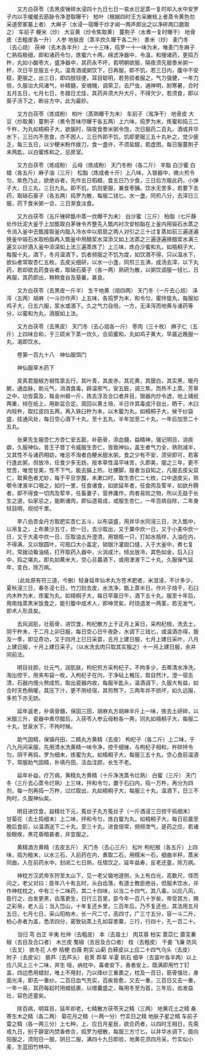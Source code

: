 <!-- { "loadSidebar": true } -->
　　又方白茯苓（去黑皮锉碎水浸四十九日七日一易水日足蒸一复时却入水中安罗子内以手缓缓去筋脉令净澄取曝干） 柏叶（根据四时王方采嫩枝上者蒸令黄色勿采道旁冢墓上者） 大麻子（水浸一宿曝干炒才闻一两声即出之以净砖两口磨取之） 车前子 粳米（炒） 大豆黄（炒令焦取黄） 蔓荆子（水煮一复时曝干） 地骨皮（去粗皮各一升） 人参 地肤皮（蒸半炊久曝干各二升） 黍米（炒） 麦门冬（去心焙） 茯神（去木各半升）上一十三味，捣罗一十一味为末，唯麦门冬麻子仁熟捣极细，即和诸药令匀，炼蜜六十两，绵滤净器中，令温，和搜诸药，更捣万杵，丸如小酸枣大，盛净器中，其药永不坏，若明朝欲服，隔夜须先服黍米粥一杯，次日平旦服五十丸，温青酒或粥饮下，日再服，即不饥，若三日内，腹中不安稳，更服之，出三日，即四肢轻便，耳目聪明，若劳损者服之，气力强健，一年力倍，久服治大风诸气，补精髓，安魂魄，调荣卫，去尸虫，通神明，耐寒暑，合时五月五日，七月七日，冬腊日尤佳，其药并须大升大斤，不得欠少，若须食，即以葵子汤下之，断谷方中，此为最妙。

　　又方白茯苓（炼成粉） 柏叶（蒸熟曝干为末） 车前子（淘净干） 地骨皮 大豆（炒取黄）蔓荆子（煮令苦味尽曝干各五两）上六味，捣罗为末，炼蜜和捣三二千杵，为丸如梧桐子大，欲服时，隔夜食黍米粥令饱，次日服药二百丸，酒或井华水下，三日内不思食，亦不困人，三日外即不饥，饥即更服三五十丸补之，觉少疲乏，每三五日，以少粳米粉作拨刀，食一盏许，不须盐醋，若虚困，每日服蔓荆子末两匙，以白蜜炼和之，忌房室。

　　又方白茯苓（炼成粉） 云母（炼成粉） 天门冬粉（各二斤） 羊脂 白沙蜜 白蜡（各五斤）麻子油（三斤） 松脂（炼成者十斤）上八味，入银器中，微火煎令匀，紫色乃止，欲绝谷者，先作五日稻粮，食五日乃少食，三日后方服此药，小弹子大，日三丸，三日九丸。即不饥，饥则更服，兼食枣脯。饮水无苦多，若要下去药，取硝石葵子（各五两）捣罗为散，每服二钱匕，水一盏，同煎八分，去滓日三服，药下食米粥一合，三日渐食淡食。

　　又方白茯苓（五斤锉碎甑中蒸一炊曝干为末） 白沙蜜（三斤） 柏脂（七斤静处作灶泥大釜于上加甑取白茅锉令齐整先入甑内衬次安柏脂在上釜内用锻石水蒸之令消入釜中去甑接取釜内脂入冷水中以扇扇之两人对引之三十过复蒸如前三遍逐遍换釜中锻石水取柏脂再入甑釜中用醋浆水深添又如上法蒸之三遍逐遍换醋浆水满三遍又以好酒入釜中添深如上法三遍蒸炼了）上三味，炼白沙蜜和丸，如梧桐子大，每服十丸，酒下，冬月温酒下，饥者频服之不饥为度，如饮酒不得，只以温水下，欲仙者常取杏仁五枚，去皮尖细研，以水一小盏，同煎三五沸，成汤去滓，以下丸药，若却欲去药食谷者，取硝石葵子（各一两）熟研为散，以粥饮调服一钱匕，日再服，其药即出，稍稍食谷及葵羹，甚良。

　　又方白茯苓（去黑皮一斤半） 生干地黄（焙四两） 天门冬（一斤去心焙） 泽泻（五两）胡麻（一斗炒作声）上五味，各捣罗为末，和令匀，蜜拌旋丸，每服如鸡子大，日五六服，浆水或酒下。久之气力自倍，一方，无泽泻而地黄与诸药等分，以蜜和为丸，酒服如上法。

　　又方白茯苓（去黑皮） 天门冬（去心焙各一斤） 枣肉（三十枚） 麻子仁（五斤）上四味合和，于三硕米下蒸一炊久，合捣蜜和，丸如鸡子黄大，早晨近晚服一丸，渴即饮水。

　　卷第一百九十八　神仙服饵门

　　神仙服草木药下

　　吴真君服椒方椒性禀五行，其叶青，其皮赤，其花黄，其膜白，其实黑，暖丹腑，通血脉，助元气，消酒食毒，辟温邪气，安五脏，调三焦，而热不上蒸，芳草之中，功皆莫及，每金州椒一斤，拣去浮及合口者并目，银器内炒令透，地上铺纸两重，倾在纸上，用新盆合定。周回以黄土培，半日许其毒成汗自出，晒干，木臼内轻杵，取红皮四五两，再入铁臼杵为末，以木蜜为丸，如梧桐子大，候干纱袋盛，挂通风处，每日空心酒下十丸，至十五丸，半年加至二十丸，一年后加至二十五丸。

　　张果先生服杏仁方杏仁安五脏，补筋骨，添血髓，益精神，强记明目，消痰癖，久服神仙，昔王子晋丁令威服生杏仁，皆致神仙，盖生者气力全，熟则减半，又其性不与诸药相妨，唯忌不淘者白粳米甜水粥，食之少有不安，须臾即可，若客行逢此粥，但放冷，任食少多无妨，按本草性温平味苦，久即美，服之三年，更不觉苦，唯觉甘美，性不下气，能去膈上热，壮腰脚，服者当自知之，凡服去皮尖双仁，取黄色者尤妙，每于平旦空腹，未漱口时，取生杏仁二七枚，口中退皮尖，熟嚼令津液半口咽之，如行一里，任食诸食，如欲延年者，任食肉及荤辛，如欲升腾者，即不得食一切肉及荤辛，任畜妻子，营养庸作，肉者易败之物，所以无益于长生之道，仙家忌之，能断诸肉，即仙道易成，或服生杏仁，一年百病自除，二年身轻目明，视彻千里。

　　李八伯杏金丹方取肥实杏仁五斗，以布袋盛，用井华水同浸三日，次入甑中，以帛复之，上布黄沙五寸，炊一日，去沙取出，又于粟中炊一日，又于小麦中炊一日，又于大麦中炊一日，压取油五升澄清，用银瓶一只，打如水瓶样，入油在内，不得满，又以银圆叶，可瓶口大小盖定，销银汁灌固口缝，入于大釜中，煮七复时，常拨动看油结，打开取药入器中，火消成汁，倾出放冷，其色如金，后入臼中，捣之堪丸，即丸如黄米大，空心旦暮酒下，或用津液下二十丸，久服保气延年，变白，除万病。

　　（此处原有符三道，今删）轻身延年仙术丸方苍术肥者，米泔浸，不计多少，夏秋浸三日，春冬浸七日，竹刀刮去皮，水洗净，甑上蒸半日，作片子焙干，石臼内木杵为末，炼蜜为丸，如梧桐子大，每日早晨日午，酒下五十丸，服至十年后，用南烛蒸黑米饭食之，能引腹中成术人，即神灵矣，时烧退发一两茎，若无发气，即术人形具矣。

　　去风润肌，壮筋骨，进饮食，枸杞散方上于正月上寅日，采枸杞根，洗去土，阴干杵末，于二月上卯日服，每日空心日午夜卧，水调下三钱匕，或温酒亦得，服及一季，即见奇功，又于四月上巳日采苗，五月上建日服，七月上建日采叶，八月上建日服，十月上建日采子。（以水洗去肉只取其实服之）十一月上建日服，余并同前法。

　　明目驻颜，壮元气，润肌肤，枸杞煎方采枸杞子，不拘多少，去蒂清水净洗，淘出控干，用夹布袋一枚，入枸杞子在内，于净砧上椎压，取自然汁，澄一宿去清，石器内慢火熬成煎，取出瓷器内收，每服半匙头，温酒调下，久服大有益，如合时天色稍暖，其压下汁，更不用经宿，其煎熬下，三两年并不损坏，如久远服，多煎下亦无妨。

　　延年返老，补填骨髓，保固三田，胡麻丸方胡麻半斤上一味，拣去土研碎，以米醋三升，瓷器中煮尽醋后，入茯苓人参云母粉各一两，同丸如梧桐子大，每服二十丸，甘泉水下，不拘时候。

　　助气固精，保镇丹田，二精丸方黄精（去皮） 枸杞子（各二斤）上二味，于八九月间采服，先用清水洗黄精一味令净，控干细锉，与枸杞子相和，杵碎拌令匀，阴干再捣，罗为细末，炼蜜为丸，如梧桐子大，每服三五十丸，空心食前温酒下，常服助气固精，补填丹田，活血注颜，长生不老。

　　延年补益，疗万病，黄精丸方黄精（十斤净洗蒸令烂熟） 白蜜（三斤） 天门冬（三斤去心蒸令烂熟）上三味，拌和令匀，置于石臼内，捣一万杵，再分为四剂，每一剂再捣一万杵，过烂取出，丸如梧桐子大，每服三十丸，温酒下，日三不拘时，久服神仙矣。

　　明目进饮食，益精壮下元，菟丝子丸方菟丝子（一斤酒浸三日控干捣细末） 甘菊花（去土捣细末）上二味，拌和令匀，炼白蜜为丸，如梧桐子大，每日前晨至晚后食前，以温酒送下二十丸，至三十丸，进食倍常，频频泄气，是药之应，若诸般眼疾，黑花昏暗甚者，并宜服之。

　　黄精酒方黄精（去皮五斤） 天门冬（去心三斤） 松叶 枸杞根（各五斤）上四味，捣为粗末，以水三石，入前药在内，煮取二石，用糯米一石，细曲半秤，蒸米同曲，入在前药水中，封闭二七日熟，任情饮之，延年益寿，反老还童，除万病。

　　神枕方汉武帝东狩至太山下，见一老父锄地道侧，头上有白光，高数尺，怪而问之，老父对曰：臣年八十有五时，头白齿落，有道士教臣绝谷，但服术饮水，并作神枕枕之，中有三十二味药，其二十四味，以当二十四气，其八毒，以应八风，臣行之，白发更黑，齿落更生，日行三百里，臣今年一百八十岁矣，帝受其方，赐之彩帛，老人云：当入岱山，十年复还乡里，三百年后，乃不复还也，其法用五月五日，七月七日，采山阳柏木，长一尺二寸，高四寸，广三寸五分，容一斗二升，柏心赤者为盖，悉浓四分，密致钻蒸上孔如容黍粟，三行，行四十，孔一百二十。

　　当归 芎 白芷 辛夷 杜仲（去粗皮） 本（去苗土） 肉苁蓉 柏实 薏苡仁 蘼芜秦椒（去目及合口者） 木兰皮 蜀椒（去目及合口者） 桂（去粗皮） 干姜 飞廉 防风（去叉） 款冬花 人参 桔梗 白薇 荆实 山蓟 白藓皮以上应二十四气乌头（去皮） 附子（去皮尖） 藜芦（去芦头） 皂荚 莽草 半夏 矾石 细辛（去苗叶各半两）以上应八风上三十二味，并生 咀，纳枕中，毒者安下，香者安上，既满即用竹丁钉盖，四边悉用蜡封，唯上不用封，乃以绛纱三重裹之，枕及一百日，筋骨强壮，身面光泽，即去一重纱，二百日血气充实，百疾皆愈，又去一重，三百日又去一重，一年一易，其药每起时用蜡纸裹，以缯囊盛之，每用冬至为首，三年后，齿发益壮，容色还童矣。

　　除百病，明耳目，延年却老，七精散方茯苓天之精（三两） 地黄花土之精 桑寄生木之精（各二两） 菊花月之精（一两一分）竹实日之精 地肤子星之精 车前子雷之精（各一两三分）上七种，上、应日月星辰，欲合药者，以四时王相日，先斋戒九日，别于静室内焚香修合，捣罗为细散，每服三方寸匕，以井华水调下，面向阳服之，须阳日一服，阴日二服，满四十九日即验，地黄花须四月采，竹实似小麦，生蓝田竹林中。

